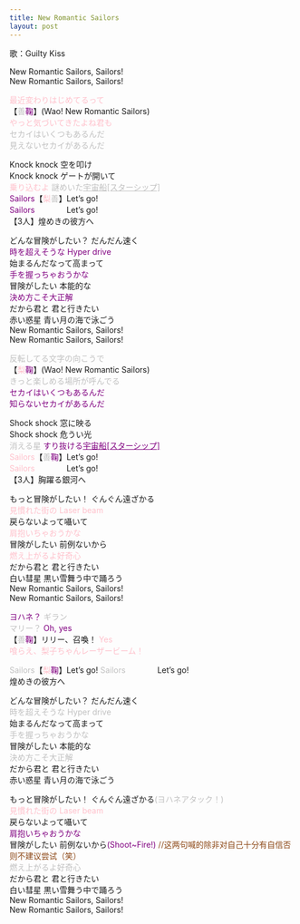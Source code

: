 ```yaml
---
title: New Romantic Sailors
layout: post
---
```

歌：Guilty Kiss

<p>New Romantic Sailors, Sailors!<br />
New Romantic Sailors, Sailors!</p>

<p><font color="pink">最近変わりはじめてるって</font><br />
【<font color="silver">善</font><font color="purple">鞠</font>】(Wao! New Romantic Sailors)<br />
<font color="pink">やっと気づいてきたよね君も</font><br />
<font color="silver">セカイはいくつもあるんだ<br />
見えないセカイがあるんだ</font></p>

<p>Knock knock 空を叩け<br />
Knock knock ゲートが開いて<br />
<font color="pink">乗り込むよ</font> <font color="silver">謎めいた<u>宇宙船[スターシップ]</u></font><br />
<font color="purple">Sailors</font>【<font color="pink">梨</font><font color="silver">善</font>】Let’s go!<br />
<font color="purple">Sailors</font>　　　　Let’s go!<br />
【3人】煌めきの彼方へ</p>

<p>どんな冒険がしたい？ だんだん速く<br />
<font color="purple">時を超えそうな Hyper drive</font><br />
始まるんだなって高まって<br />
<font color="purple">手を握っちゃおうかな</font><br />
冒険がしたい 本能的な<br />
<font color="purple">決め方こそ大正解</font><br />
だから君と 君と行きたい<br />
赤い惑星 青い月の海で泳ごう<br />
New Romantic Sailors, Sailors!<br />
New Romantic Sailors, Sailors!</p>

<p><font color="silver">反転してる文字の向こうで</font><br />
【<font color="pink">梨</font><font color="purple">鞠</font>】(Wao! New Romantic Sailors)<br />
<font color="silver">きっと楽しめる場所が呼んでる</font><br />
<font color="purple">セカイはいくつもあるんだ<br />
知らないセカイがあるんだ</font></p>

<p>Shock shock 窓に映る<br />
Shock shock 危うい光<br />
<font color="silver">消える星</font> <font color="purple">すり抜ける<u>宇宙船[スターシップ]</u></font><br />
<font color="pink">Sailors</font>【<font color="silver">善</font><font color="purple">鞠</font>】Let’s go!<br />
<font color="pink">Sailors</font>　　　　Let’s go!<br />
【3人】胸躍る銀河へ</p>

<p>もっと冒険がしたい！ ぐんぐん遠ざかる<br />
<font color="pink">見慣れた街の Laser beam</font><br />
戻らないよって囁いて<br />
<font color="pink">肩抱いちゃおうかな</font><br />
冒険がしたい 前例ないから<br />
<font color="pink">燃え上がるよ好奇心</font><br />
だから君と 君と行きたい<br />
白い彗星 黒い雪舞う中で踊ろう<br />
New Romantic Sailors, Sailors!<br />
New Romantic Sailors, Sailors!</p>

<p><font color="purple">ヨハネ？</font> <font color="silver">ギラン</font><br />
<font color="silver">マリー？</font> <font color="purple">Oh, yes</font><br />
【<font color="silver">善</font><font color="purple">鞠</font>】リリー、召喚！ <font color="pink">Yes<br />
喰らえ、梨子ちゃんレーザービーム！</font></p>

<font color="silver">Sailors</font>【<font color="pink">梨</font><font color="purple">鞠</font>】Let’s go!
<font color="silver">Sailors</font>　　　　Let’s go!<br />
煌めきの彼方へ</p>

<p>どんな冒険がしたい？ だんだん速く<br />
<font color="silver">時を超えそうな Hyper drive</font><br />
始まるんだなって高まって<br />
<font color="silver">手を握っちゃおうかな</font><br />
冒険がしたい 本能的な<br />
<font color="silver">決め方こそ大正解</font><br />
だから君と 君と行きたい<br />
赤い惑星 青い月の海で泳ごう</p>

<p>もっと冒険がしたい！ ぐんぐん遠ざかる<font color="silver">(ヨハネアタック！)</font><br />
<font color="pink">見慣れた街の Laser beam</font><br />
戻らないよって囁いて<br />
<font color="purple">肩抱いちゃおうかな</font><br />
冒険がしたい 前例ないから<font color="purple">(Shoot~Fire!)</font> <font color="saddlebrown">//这两句喊的除非对自己十分有自信否则不建议尝试（笑）</font><br />
<font color="silver">燃え上がるよ好奇心</font><br />
だから君と 君と行きたい<br />
白い彗星 黒い雪舞う中で踊ろう<br />
New Romantic Sailors, Sailors!<br />
New Romantic Sailors, Sailors!</p>